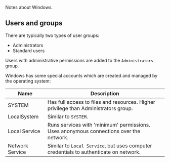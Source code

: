 Notes about Windows.

## Users and groups

There are typically two types of user groups:

- Administrators
- Standard users

Users with administrative permissions are added to the `Administrators` group.

Windows has some special accounts which are created and managed by the operating system:

| Name            | Description                                                                            |
| --------------- | -------------------------------------------------------------------------------------- |
| SYSTEM          | Has full access to files and resources. Higher privilege than Administrators group.    |
| LocalSystem     | Similar to `SYSTEM`.                                                                   |
| Local Service   | Runs services with 'minimum' permissions. Uses anonymous connections over the network. |
| Network Service | Similar to `Local Service`, but uses computer credentials to authenticate on network.  |


